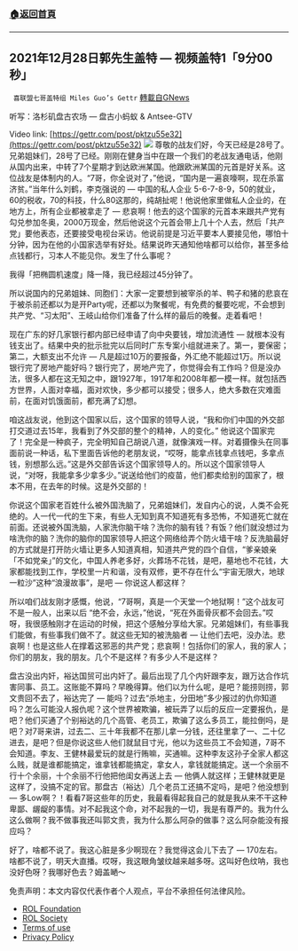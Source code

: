 ###  [:house:返回首頁](https://github.com/ourhimalayas/txt)
---


## 2021年12月28日郭先生盖特 — 视频盖特1「9分00秒」
` 喜联盟七哥盖特组 Miles Guo’s Gettr` [轉載自GNews](https://gnews.org/zh-hans/1800471/)

听写：洛杉矶盘古农场 — 盘古小蚂蚁 & Antsee-GTV

Video link: [https://gettr.com/post/pktzu55e32](https://gettr.com/post/pktzu55e32)
![](https://assets.gnews.org/wp-content/uploads/2021/12/87C53696-6FFE-415C-B6DD-F8E0D7A4F258.jpeg)
尊敬的战友们好，今天已经是28号了。兄弟姐妹们，28号了已经。刚刚在健身当中在跟一个我们的老战友通电话，他刚从国内出来，中转了7个星期才到达欧洲某国。他跟欧洲某国的元首是好关系。这位战友是体制内的人。“7哥，你全说对了，”他说，“国内是一遍哀嚎啊，现在杀富济贫。”当年什么刘鹤，李克强说的 — 中国的私人企业 5-6-7-8-9，50的就业，60的税收，70的科技，什么80这那的，纯胡扯呢！他说他家里做私人企业的，在地方上，所有企业都被拿走了 — 悲哀啊！他去的这个国家的元首本来跟共产党有勾兑参加冬奥，2000万现金，然后他说这个元首会带上几十个人去，然后「共产党」要他表态，还要接受电视台采访。他说前提是习近平要本人要接见他，哪怕十分钟，因为在他的小国家选举有好处。结果说昨天通知他啥都可以给你，甚至多给点钱都行，习本人不能见你。发生了什么事呢？

我得「把椭圆机速度」降一降，我已经超过45分钟了。

所以说国内的兄弟姐妹、同胞们：大家一定要想到被宰杀的羊、鸭子和猪的悲哀在于被杀前还都以为是开Party呢，还都以为聚餐呢，有免费的餐要吃呢，不会想到共产党、“习太阳”、王岐山给你们准备了什么样的最后的晚餐。走着看吧！

现在广东的好几家银行都内部已经申请了向中央要钱，增加流通性 — 就根本没有钱支出了。结果中央的批示批完以后同时广东专案小组就进来了。第一，要保密；第二，大额支出不允许 — 凡是超过10万的要报备，外汇绝不能超过1万。所以说银行完了房地产能好吗？银行完了，房地产完了，你觉得会有工作吗？但是没办法，很多人都在这无知之中，跟1927年，1917年和2008年都一模一样。就包括西方世界，人面对幸福，面对欢快，多少都可以接受；很多人，绝大多数在灾难面前，在面对饥饿面前，都充满了幻想。

咱这战友说，他到这个国家以后，这个国家的领导人说，“我和你们中国的外交部打交道过去15年，我看到了外交部的整个的精神，人的变化。” 他说这个国家完了！完全是一种疯子，完全明知自己胡说八道，就像演戏一样。对着摄像头在同事面前说一种话，私下里面告诉他的老朋友说，“哎呀，能拿点钱拿点钱吧，多拿点钱，别想那么远。”这是外交部告诉这个国家领导人的。所以这个国家领导人说，“对呀，我能拿多少拿多少。”说送给他们的疫苗，他们都卖给别的国家了，根本不用，在去年的时候。这是外交部的！

你说这个国家老百姓什么被外国洗脑了，兄弟姐妹们，发自内心的说，人类不会死绝的。人一代一代的生下来，有些人无知到真不知道死有多恐怖，不知道死亡就在前面。还说被外国洗脑，人家洗你脑干啥？洗你的脑有钱？有饭？他们就没想过为啥洗你的脑？洗你的脑你的国家领导人把这个网络给弄个防火墙干啥？反洗脑最好的方式就是打开防火墙让更多人知道真相，知道共产党的四个自信，“爹亲娘亲「不如党亲」”的文化，中国人养老多好，火葬场不花钱，是吧，墓地也不花钱，大家都能找到工作，学校里一片和谐，没有双修，更不存在什么“宇宙无限大，地球一粒沙”这种“浪漫故事”，是吧 — 你说这人都这样？

所以咱们战友刚才感慨，他说，“7哥啊，真是一个天堂一个地狱啊！”这个战友可不是一般人，出来以后 “绝不会，永远，”他说，“死在外面骨灰都不会回去。”哎呀，我很感触刚才在运动的时候，把这个感触分享给大家。兄弟姐妹们，有些事我们能做，有些事我们做不了。就这些无知的被洗脑者 — 让他们去吧，没办法。悲哀啊！也是这些人在撑着这邪恶的共产党；悲哀啊！包括你们的家人，我的家人；你们的朋友，我的朋友。几个不是这样？有多少人不是这样？

盘古没出内奸，裕达国贸可出内奸了。最后出现了几个内奸跟李友，跟万达合作坑害同事、员工。这账能不算吗？早晚得算。他们以为什么呢，是吧？能捞则捞，郭文贵回不去了，裕达完了 — 能吗？过去“杀地主，分田地”多少报过的仇你知道吗？怎么可能没人报仇呢？这个世界被欺骗，被玩弄了以后的反应一定要报仇，是吧？他们买通了个别裕达的几个高管、老员工，欺骗了这么多员工，能拉倒吗，是吧？对7哥来讲，过去二、三十年我都不在那儿拿一分钱，还往里拿了一、二十亿进去，是吧？但是你说这些人他们就鼠目寸光，他以为这些员工不会知道，7哥不会知道。李友、王健林最爱玩的就是行贿嘛，买通嘛。这种李友这孙子全家人都这么贱，就是谁都能搞定，谁拿钱都能搞定，拿女人，拿钱就能搞定。送一个余丽不行十个余丽，十个余丽不行他把他闺女再送上去 — 他俩人就这样；王健林就更是这样了，没搞不定的官。那盘古（裕达）几个老员工还搞不定吗，是吧？他没想到 — 多Low啊？！看看7哥这些年的历史，我最看得起我自己的就是我从来不干这种卑鄙、龌龊的事情。对不起我这个命，对不起我的一切，我是有尊严的。我为什么这么做啊？我不做事我还叫郭文贵，我为什么那么阿杂的做事？这么阿杂能没有报应吗？

好了，啥都不说了。我这心脏是多少啊现在？我觉得这会儿下去了 — 170左右。啥都不说了，明天大直播。哎呀，我这眼角皱纹越来越多呀。这叫好色纹呐，我也没好色呀？我哪好色去？姆盖嗮～

 

免责声明：本文内容仅代表作者个人观点，平台不承担任何法律风险。

- [ROL Foundation](https://rolfoundation.org/)
- [ROL Society](https://rolsociety.org/)
- [Terms of use](https://gnews.org/terms-of-use-3/)
- [Privacy Policy](https://gnews.org/privacy-policy/)
